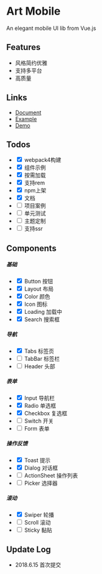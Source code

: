 # Art Mobile
An elegant mobile UI lib from Vue.js

## Features
- 风格简约优雅
- 支持多平台
- 高质量

## Links
- [Document](https://jeely95.github.io/art-mobile/doc)
- [Example](https://jeely95.github.io/art-mobile/example)
- [Demo](https://jeely95.github.io/art-mobile/demo.html)

## Todos
- <input type="checkbox" checked /> webpack4构建
- <input type="checkbox" checked /> 组件示例
- <input type="checkbox" checked /> 按需加载
- <input type="checkbox" checked /> 支持rem
- <input type="checkbox" checked /> npm上架
- <input type="checkbox" checked /> 文档
- <input type="checkbox" /> 项目案例
- <input type="checkbox" /> 单元测试
- <input type="checkbox" /> 主题定制
- <input type="checkbox" /> 支持ssr

## Components
##### 基础
- <input type="checkbox" checked /> Button 按钮
- <input type="checkbox" checked /> Layout 布局
- <input type="checkbox" checked /> Color 颜色
- <input type="checkbox" checked /> Icon 图标
- <input type="checkbox" checked /> Loading 加载中
- <input type="checkbox" checked /> Search 搜索框

##### 导航
- <input type="checkbox" checked /> Tabs 标签页
- <input type="checkbox" /> TabBar 标签栏
- <input type="checkbox" /> Header 头部

##### 表单
- <input type="checkbox" checked /> Input 导航栏
- <input type="checkbox" checked /> Radio 单选框
- <input type="checkbox" checked /> Checkbox 复选框
- <input type="checkbox" /> Switch 开关
- <input type="checkbox" /> Form 表单

##### 操作反馈
- <input type="checkbox" checked /> Toast 提示
- <input type="checkbox" checked /> Dialog 对话框
- <input type="checkbox" /> ActionSheet 操作列表
- <input type="checkbox" /> Picker 选择器

##### 滚动
- <input type="checkbox" checked /> Swiper 轮播
- <input type="checkbox" /> Scroll 滚动
- <input type="checkbox" /> Sticky 黏贴

## Update Log
- 2018.6.15 首次提交

